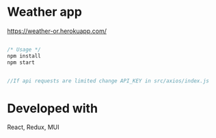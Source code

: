 # Weather app
https://weather-or.herokuapp.com/

```javascript

/* Usage */
npm install
npm start


//If api requests are limited change API_KEY in src/axios/index.js
```


# Developed with

React, Redux, MUI
